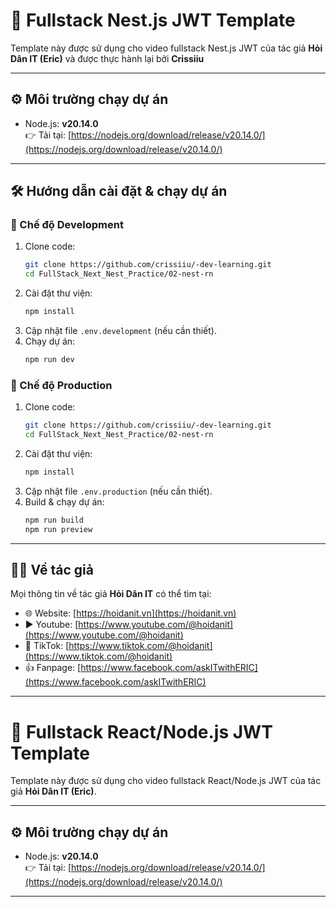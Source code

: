 # 🚀 Fullstack Nest.js JWT Template

Template này được sử dụng cho video fullstack Nest.js JWT của tác giả **Hỏi Dân IT (Eric)** và được thực hành lại bởi **Crissiiu**

---

## ⚙️ Môi trường chạy dự án

- Node.js: **v20.14.0**  
  👉 Tải tại: [https://nodejs.org/download/release/v20.14.0/](https://nodejs.org/download/release/v20.14.0/)

---

## 🛠️ Hướng dẫn cài đặt & chạy dự án

### 🔹 Chế độ Development

1. Clone code:
   ```bash
   git clone https://github.com/crissiiu/-dev-learning.git
   cd FullStack_Next_Nest_Practice/02-nest-rn
   ```
2. Cài đặt thư viện:
   ```bash
   npm install
   ```
3. Cập nhật file `.env.development` (nếu cần thiết).
4. Chạy dự án:
   ```bash
   npm run dev
   ```

### 🔹 Chế độ Production

1. Clone code:
   ```bash
   git clone https://github.com/crissiiu/-dev-learning.git
   cd FullStack_Next_Nest_Practice/02-nest-rn
   ```
2. Cài đặt thư viện:
   ```bash
   npm install
   ```
3. Cập nhật file `.env.production` (nếu cần thiết).
4. Build & chạy dự án:
   ```bash
   npm run build
   npm run preview
   ```

---

## 👨‍💻 Về tác giả

Mọi thông tin về tác giả **Hỏi Dân IT** có thể tìm tại:

- 🌐 Website: [https://hoidanit.vn](https://hoidanit.vn)
- ▶️ Youtube: [https://www.youtube.com/@hoidanit](https://www.youtube.com/@hoidanit)
- 🎵 TikTok: [https://www.tiktok.com/@hoidanit](https://www.tiktok.com/@hoidanit)
- 👍 Fanpage: [https://www.facebook.com/askITwithERIC](https://www.facebook.com/askITwithERIC)

---

# 🚀 Fullstack React/Node.js JWT Template

Template này được sử dụng cho video fullstack React/Node.js JWT của tác giả **Hỏi Dân IT (Eric)**.

---

## ⚙️ Môi trường chạy dự án

- Node.js: **v20.14.0**  
  👉 Tải tại: [https://nodejs.org/download/release/v20.14.0/](https://nodejs.org/download/release/v20.14.0/)

---
